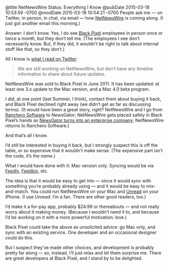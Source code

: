 @title NetNewsWire Status: Everything I Know
@pubDate 2015-03-18 10:53:59 -0700
@modDate 2015-03-18 10:54:21 -0700
People ask me — on Twitter, in person, in chat, via email — how <a href="http://netnewswireapp.com/">NetNewsWire</a> is coming along. (I just got another email this morning.)

Answer: I don’t know. Yes, I do see <a href="https://blackpixel.com/">Black Pixel</a> employees in person once or twice a month, but they don’t tell me. (The employees I see don’t necessarily know. But, if they did, it wouldn’t be right to talk about internal stuff like that, so they don’t.)

All I know is <a href="https://twitter.com/NetNewsWire/status/577688615645392896">what I read on Twitter</a>:

>We are still working on NetNewsWire, but don’t have any timeline information to share about future updates.

NetNewsWire was sold to Black Pixel in June 2011. It has been updated: at least one 3.x update to the Mac version, and a Mac 4.0 beta program.

I *did*, at one point (last Summer, I think), contact them about buying it back, and Black Pixel declined right away (we didn’t get as far as discussing terms). (It would have been a great story, right? NetNewsWire and I go from <a href="http://ranchero.com/">Ranchero Software</a> to NewsGator; NetNewsWire gets placed safely in Black Pixel’s hands as <a href="http://inessential.com/2014/05/10/what_happened_at_newsgator">NewsGator turns into an enterprise company</a>; NetNewsWire returns to Ranchero Software.)

And that’s all I know.

I’d <em>still</em> be interested in buying it back, but I strongly suspect this is off the table, or so expensive that it wouldn’t make sense. (The expensive part isn’t the code, it’s the <em>name</em>.)

What I would have done with it: Mac version only. Syncing would be via <a href="http://feedly.com/">Feedly</a>, <a href="https://feedbin.com/">Feedbin</a>, etc.

The idea is that it would be easy to get into — since it would sync with something you’re probably already using — and it would be easy to mix-and-match. You could run NetNewsWire on your Mac and <a href="http://supertop.co/unread/">Unread</a> on your iPhone. (I use Unread: I’m a fan. There are other good readers, too.)

I’d make it a for-pay app, probably $24.99 or thereabouts — and not really worry about it making money. (Because I wouldn’t need it to, and because I’d be working on it with a more powerful motivation: love.)

Black Pixel could take the above as unsolicited advice: go Mac only, and sync with an existing service. One developer and an occasional designer could do this.

But I suspect they’ve made other choices, and development is probably pretty far along — so, instead, I’ll just relax and let them surprise me. There are great developers at Black Pixel, and I stand by to be delighted.
